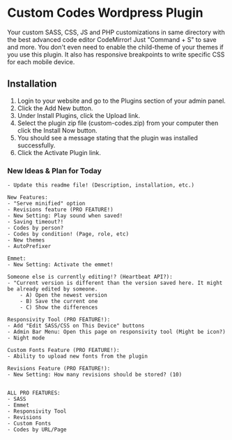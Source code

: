 # Custom Codes Wordpress Plugin

Your custom SASS, CSS, JS and PHP customizations in same directory with the best advanced code editor CodeMirror! Just "Command + S" to save and more. You don't even need to enable the child-theme of your themes if you use this plugin. It also has responsive breakpoints to write specific CSS for each mobile device.


## Installation

1. Login to your website and go to the Plugins section of your admin panel.
2. Click the Add New button.
3. Under Install Plugins, click the Upload link.
4. Select the plugin zip file (custom-codes.zip) from your computer then click the Install Now button.
5. You should see a message stating that the plugin was installed successfully.
6. Click the Activate Plugin link.


### New Ideas & Plan for Today ###

	- Update this readme file! (Description, installation, etc.)

	New Features:
	- "Serve minified" option
	- Revisions feature (PRO FEATURE!)
	- New Setting: Play sound when saved!
	- Saving timeout?!
	- Codes by person?
	- Codes by condition! (Page, role, etc)
	- New themes
	- AutoPrefixer
	
	Emmet:
	- New Setting: Activate the emmet!
	
	Someone else is currently editing!? (Heartbeat API?):
	- "Current version is different than the version saved here. It might be already edited by someone. 
		- A) Open the newest version
		- B) Save the current one
		- C) Show the differences
	
	Responsivity Tool (PRO FEATURE!):
	- Add "Edit SASS/CSS on This Device" buttons
	- Admin Bar Menu: Open this page on responsivity tool (Might be icon?)
	- Night mode
	
	Custom Fonts Feature (PRO FEATURE!):
	- Ability to upload new fonts from the plugin
	
	Revisions Feature (PRO FEATURE!):
	- New Setting: How many revisions should be stored? (10)
	
	
	ALL PRO FEATURES:
	- SASS
	- Emmet
	- Responsivity Tool
	- Revisions
	- Custom Fonts
	- Codes by URL/Page